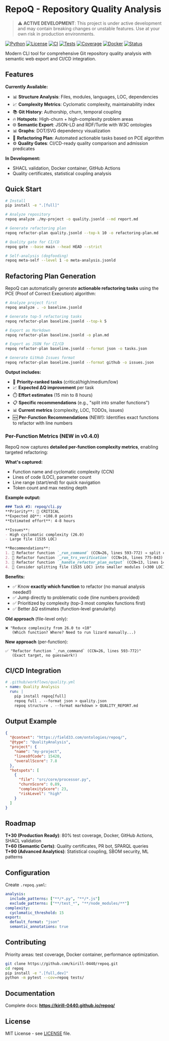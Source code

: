 # RepoQ - Repository Quality Analysis

> ⚠️ **ACTIVE DEVELOPMENT**: This project is under active development and may contain breaking changes or unstable features. Use at your own risk in production environments.

[![Python](https://img.shields.io/badge/python-3.9%2B-blue)](https://www.python.org/)
[![License](https://img.shields.io/badge/license-MIT-green)](LICENSE)
[![CI](https://github.com/kirill-0440/repoq/workflows/CI/badge.svg)](https://github.com/kirill-0440/repoq/actions/workflows/ci.yml)
[![Tests](https://img.shields.io/badge/tests-229%20passing-brightgreen)](tests/)
[![Coverage](https://img.shields.io/badge/coverage-63%25-yellow)](#phase-55-coverage)
[![Docker](https://img.shields.io/badge/docker-161MB-blue)](https://hub.docker.com/r/kirill0440/repoq)
[![Status](https://img.shields.io/badge/status-beta-orange)](https://github.com/kirill-0440/repoq)

Modern CLI tool for comprehensive Git repository quality analysis with semantic web export and CI/CD integration.

## Features

**Currently Available:**

- 📊 **Structure Analysis**: Files, modules, languages, LOC, dependencies  
- 📈 **Complexity Metrics**: Cyclomatic complexity, maintainability index
- 📚 **Git History**: Authorship, churn, temporal coupling
- 🔥 **Hotspots**: High-churn + high-complexity problem areas
- 🌐 **Semantic Export**: JSON-LD and RDF/Turtle with W3C ontologies
- 📊 **Graphs**: DOT/SVG dependency visualization
- 🔧 **Refactoring Plan**: Automated actionable tasks based on PCE algorithm
- ⚙️ **Quality Gates**: CI/CD-ready quality comparison and admission predicates

**In Development:**

- SHACL validation, Docker container, GitHub Actions
- Quality certificates, statistical coupling analysis

## Quick Start

```bash
# Install
pip install -e ".[full]"

# Analyze repository
repoq analyze ./my-project -o quality.jsonld --md report.md

# Generate refactoring plan
repoq refactor-plan quality.jsonld --top-k 10 -o refactoring-plan.md

# Quality gate for CI/CD
repoq gate --base main --head HEAD --strict

# Self-analysis (dogfooding)
repoq meta-self --level 1 -o meta-analysis.jsonld
```

## Refactoring Plan Generation

RepoQ can automatically generate **actionable refactoring tasks** using the PCE (Proof of Correct Execution) algorithm:

```bash
# Analyze project first
repoq analyze . -o baseline.jsonld

# Generate top-5 refactoring tasks
repoq refactor-plan baseline.jsonld --top-k 5

# Export as Markdown
repoq refactor-plan baseline.jsonld -o plan.md

# Export as JSON for CI/CD
repoq refactor-plan baseline.jsonld --format json -o tasks.json

# Generate GitHub Issues format
repoq refactor-plan baseline.jsonld --format github -o issues.json
```

**Output includes:**

- 🎯 **Priority-ranked tasks** (critical/high/medium/low)
- 📈 **Expected ΔQ improvement** per task
- ⏱️ **Effort estimates** (15 min to 8 hours)
- 📋 **Specific recommendations** (e.g., "split into smaller functions")
- 📊 **Current metrics** (complexity, LOC, TODOs, issues)
- 🆕 **Per-Function Recommendations** (NEW!): Identifies exact functions to refactor with line numbers

### Per-Function Metrics (NEW in v0.4.0)

RepoQ now captures **detailed per-function complexity metrics**, enabling targeted refactoring:

**What's captured:**
- Function name and cyclomatic complexity (CCN)
- Lines of code (LOC), parameter count
- Line range (start/end) for quick navigation
- Token count and max nesting depth

**Example output:**

```markdown
### Task #3: repoq/cli.py
**Priority**: 🔴 CRITICAL
**Expected ΔQ**: +108.0 points
**Estimated effort**: 4-8 hours

**Issues**:
- High cyclomatic complexity (26.0)
- Large file (1535 LOC)

**Recommendations**:
1. 🎯 Refactor function `_run_command` (CCN=26, lines 593-772) → split complex logic
2. 🎯 Refactor function `_run_trs_verification` (CCN=16, lines 775-843) → split complex logic
3. 🎯 Refactor function `_handle_refactor_plan_output` (CCN=13, lines 1446-1530) → split complex logic
4. 📏 Consider splitting file (1535 LOC) into smaller modules (<300 LOC)
```

**Benefits:**
- ✅ Know **exactly which function** to refactor (no manual analysis needed!)
- ✅ Jump directly to problematic code (line numbers provided)
- ✅ Prioritized by complexity (top-3 most complex functions first)
- ✅ Better ΔQ estimates (function-level granularity)

**Old approach** (file-level only):
```
❌ "Reduce complexity from 26.0 to <10"  
   (Which function? Where? Need to run lizard manually...)
```

**New approach** (per-function):
```
✅ "Refactor function `_run_command` (CCN=26, lines 593-772)"  
   (Exact target, no guesswork!)
```

## CI/CD Integration

```yaml
# .github/workflows/quality.yml
- name: Quality Analysis
  run: |
    pip install repoq[full]
    repoq full . --format json > quality.json
    repoq structure . --format markdown > QUALITY_REPORT.md
```

## Output Example

```json
{
  "@context": "https://field33.com/ontologies/repoq/",
  "@type": "QualityAnalysis",
  "project": {
    "name": "my-project",
    "linesOfCode": 15420,
    "overallScore": 7.8
  },
  "hotspots": [
    {
      "file": "src/core/processor.py",
      "churnScore": 0.89,
      "complexityScore": 23,
      "riskLevel": "high"
    }
  ]
}
```

## Roadmap

**T+30 (Production Ready)**: 80% test coverage, Docker, GitHub Actions, SHACL validation  
**T+60 (Semantic Certs)**: Quality certificates, PR bot, SPARQL queries  
**T+90 (Advanced Analytics)**: Statistical coupling, SBOM security, ML patterns

## Configuration

Create `.repoq.yaml`:

```yaml
analysis:
  include_patterns: ["**/*.py", "**/*.js"]
  exclude_patterns: ["**/test_*", "**/node_modules/**"]
complexity:
  cyclomatic_threshold: 15
export:
  default_format: "json"
  semantic_annotations: true
```

## Contributing

Priority areas: test coverage, Docker container, performance optimization.

```bash
git clone https://github.com/kirill-0440/repoq.git
cd repoq
pip install -e ".[full,dev]"
python -m pytest --cov=repoq tests/
```

## Documentation

Complete docs: **https://kirill-0440.github.io/repoq/**

## License

MIT License - see [LICENSE](LICENSE) file.
